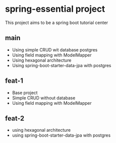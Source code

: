 # spring-essential project

This project aims to be a spring boot tutorial center

## main
 
- Using simple CRUD wit database postgres
- Using field mapping with ModelMapper
- Using hexagonal architecture
- Using spring-boot-starter-data-jpa with postgres

## feat-1

- Base project
- Simple CRUD without database
- Using field mapping with ModelMapper

## feat-2

- using hexagonal architecture
- using spring-boot-starter-data-jpa with postgres


